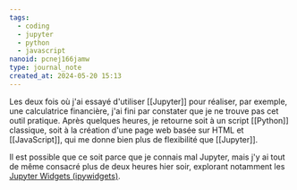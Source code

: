 ```yaml
---
tags:
  - coding
  - jupyter
  - python
  - javascript
nanoid: pcnej166jamw
type: journal_note
created_at: 2024-05-20 15:13
---
```

Les deux fois où j'ai essayé d'utiliser [[Jupyter]] pour réaliser, par exemple, une calculatrice financière, j'ai fini par constater que je ne trouve pas cet outil pratique. Après quelques heures, je retourne soit à un script [[Python]] classique, soit à la création d'une page web basée sur HTML et [[JavaScript]], qui me donne bien plus de flexibilité que [[Jupyter]].

Il est possible que ce soit parce que je connais mal Jupyter, mais j'y ai tout de même consacré plus de deux heures hier soir, explorant notamment les [Jupyter Widgets (ipywidgets)](https://ipywidgets.readthedocs.io/en/latest/index.html).

